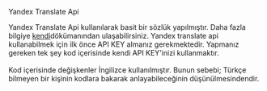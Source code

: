 Yandex Translate Api

Yandex Translate Api kullanılarak basit bir sözlük yapılmıştır. Daha fazla bilgiye <a href="http://api.yandex.com/translate/" target="_blank">kendi</a>dökümanından ulaşabilirsiniz. Yandex translate api kullanabilmek için ilk önce API KEY almanız gerekmektedir. Yapmanız gereken tek şey kod içerisinde kendi API KEY'inizi kullanmaktır.
<br/><br/>
Kod içerisinde değişkenler İngilizce kullanılmıştır. Bunun sebebi; Türkçe bilmeyen bir kişinin kodlara bakarak anlayabileceğinin düşünülmesindendir.
